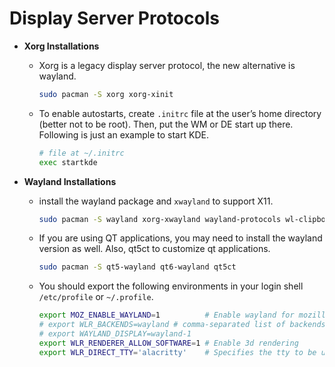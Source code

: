 # Display Server Protocols

- **Xorg Installations**

  - Xorg is a legacy display server protocol, the new alternative is wayland.

    ```bash
    sudo pacman -S xorg xorg-xinit
    ```

  - To enable autostarts, create `.initrc` file at the user’s home directory
    (better not to be root). Then, put the WM or DE start up there. Following is
    just an example to start KDE.

    ```bash
    # file at ~/.initrc
    exec startkde
    ```

- **Wayland Installations**

  - install the wayland package and `xwayland` to support X11.

    ```bash
    sudo pacman -S wayland xorg-xwayland wayland-protocols wl-clipboard
    ```

  - If you are using QT applications, you may need to install the wayland
    version as well. Also, qt5ct to customize qt applications.

    ```bash
    sudo pacman -S qt5-wayland qt6-wayland qt5ct
    ```

  - You should export the following environments in your login shell
    `/etc/profile` or `~/.profile`.

    ```bash
    export MOZ_ENABLE_WAYLAND=1          # Enable wayland for mozilla
    # export WLR_BACKENDS=wayland # comma-separated list of backends to use (available backends: libinput, drm, wayland, x11, headless, noop)
    # export WAYLAND_DISPLAY=wayland-1
    export WLR_RENDERER_ALLOW_SOFTWARE=1 # Enable 3d rendering
    export WLR_DIRECT_TTY='alacritty'    # Specifies the tty to be used (instead of using /dev/tty)
    ```
